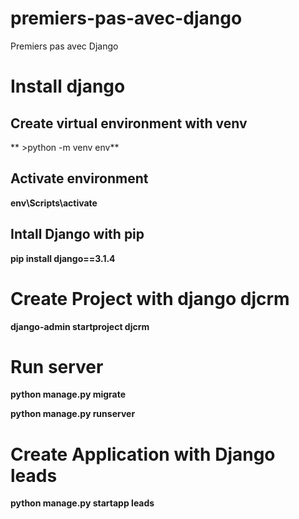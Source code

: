 # premiers-pas-avec-django

Premiers pas avec Django

# Install django

## Create virtual environment with venv

** >python -m venv env**

## Activate environment

**env\Scripts\activate**

## Intall Django with pip

**pip install django==3.1.4**

# Create Project with django djcrm

**django-admin startproject djcrm**

# Run server

**python manage.py migrate**

**python manage.py runserver**

# Create Application with Django leads

**python manage.py startapp leads**
